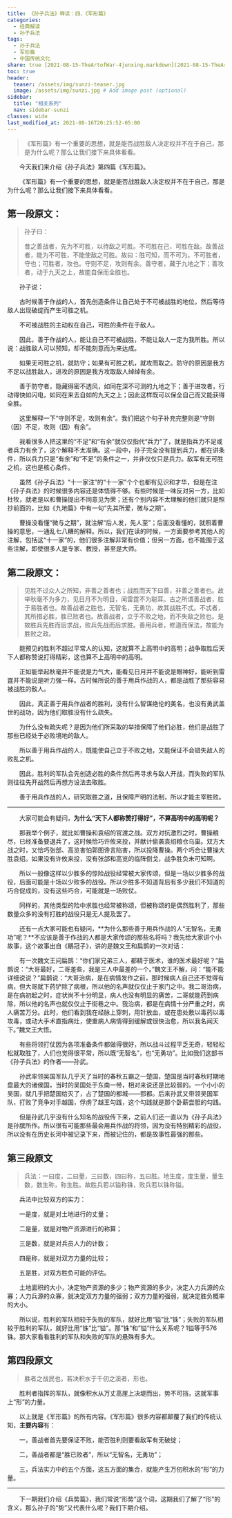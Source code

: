```yaml
---
title: 《孙子兵法》释读：四、《军形篇》
categories:
  - 经典解读
  - 孙子兵法
tags: 
  - 孙子兵法
  - 军形篇
  - 中国传统文化
share: true [2021-08-15-TheArtofWar-4junxing.markdown](2021-08-15-TheArtofWar-4junxing.markdown) 
toc: true
header:
  teaser: /assets/img/sunzi-teaser.jpg
  image: /assets/img/sunzi.jpg # Add image post (optional)
sidebar:
  title: "相关系列"
  nav: sidebar-sunzi
classes: wide
last_modified_at: 2021-08-16T20:25:52-05:00
---
```


>《军形篇》有一个重要的思想，就是能否战胜敌人决定权并不在于自己，那是为什么呢？那么让我们接下来具体看看。

&emsp;&emsp;今天我们来介绍《孙子兵法》第四篇《军形篇》。

&emsp;&emsp;《军形篇》有一个重要的思想，就是能否战胜敌人决定权并不在于自己，那是为什么呢？那么让我们接下来具体看看。

## **第一段原文：**

> 孙子曰：
>
> 昔之善战者，先为不可胜，以待敌之可胜。不可胜在己，可胜在敌。故善战者，能为不可胜，不能使敌之可胜。故曰：胜可知，而不可为。不可胜者，守也；可胜者，攻也。守则不足，攻则有余。善守者，藏于九地之下；善攻者，动于九天之上，故能自保而全胜也。

&emsp;&emsp;孙子说：

&emsp;&emsp;古时候善于作战的人，首先创造条件让自己处于不可被战胜的地位，然后等待敌人出现破绽而产生可胜之机。

&emsp;&emsp;不可被战胜的主动权在自己，可胜的条件在于敌人。

&emsp;&emsp;因此，善于作战的人，能让自己不可被战胜，不能让敌人一定为我所胜。所以说：战胜敌人可以预知，却不能刻意而为来达成。

&emsp;&emsp;如果无可胜之机，就防守；如果有可胜之机，就攻而取之。防守的原因是我方不足以战胜敌人，进攻的原因是我方攻取敌人绰绰有余。

&emsp;&emsp;善于防守者，隐藏得密不透风，如同在深不可测的九地之下；善于进攻者，行动得快如闪电，如同在来去自如的九天之上；因此这样既可以保全自己而又能获得全胜。

&emsp;&emsp;这里解释一下“守则不足，攻则有余”。我们把这个句子补充完整则是“守则（因）不足，攻则（因）有余”。

&emsp;&emsp;我看很多人把这里的“不足”和“有余”就仅仅指代“兵力”了，就是指兵力不足或者兵力有余了，这个解释不太准确。这一段中，孙子完全没有提到兵力，都在讲条件，所以兵力只是“有余”和“不足”的条件之一，并非仅仅只是兵力。敌军有无可胜之机，这也是核心条件。

&emsp;&emsp;虽然《孙子兵法》“十一家注”的“十一家”个个也都有见识和才华，但是在注《孙子兵法》的时候很多内容还是体悟得不够。有些时候是一味反对另一方，比如杜牧，就老是以和曹操提出不同意见为荣；还有个别内容不太理解的他们就只是照抄前面的，比如《九地篇》中有一句“先其所爱，微与之期”。

&emsp;&emsp;曹操没看懂“微与之期”，就注解“后人发，先人至”；后面没看懂的，就照着曹操的意思，一通乱七八糟的解释。所以，我们在读的时候，一方面要参考其他人的注解，包括这“十一家”的，他们很多注解非常有价值；但另一方面，也不能囿于这些注解，即使很多人是专家、教授，甚至是大师。

## **第二段原文：**

> 见胜不过众人之所知，非善之善者也；战胜而天下曰善，非善之善者也。故举秋毫不为多力，见日月不为明目，闻雷霆不为聪耳。古之所谓善战者，胜于易胜者也。故善战者之胜也，无智名，无勇功，故其战胜不忒。不忒者，其所措必胜，胜已败者也。故善战者，立于不败之地，而不失敌之败也。是故胜兵先胜而后求战，败兵先战而后求胜。善用兵者，修道而保法，故能为胜败之政。

&emsp;&emsp;能预见的胜利不超过平常人的认知，这就算不上高明中的高明；战争取胜后天下人都称赞说打得精彩，这也算不上高明中的高明。

&emsp;&emsp;正如能举起秋毫并不能说是力气大，能看见日月并不能说是眼神好，能听到雷霆并不能说是听力强一样。古时候所说的善于用兵作战的人，都是战胜了那些容易被战胜的敌人。

&emsp;&emsp;因此，真正善于用兵作战者的胜利，没有什么智谋绝伦的美名，也没有勇武盖世的战功，因为他们取胜没有什么疏失。

&emsp;&emsp;为什么没有疏失呢？是因为他们所采取的举措保障了他们必胜，他们是战胜了那些已经处于必败境地的敌人。

&emsp;&emsp;所以善于用兵作战的人，既能使自己立于不败之地，又能保证不会错失敌人的败乱之机。

&emsp;&emsp;因此，胜利的军队会先创造必胜的条件然后再寻求与敌人开战，而失败的军队则往往先开战然后再想方设法去取胜。

&emsp;&emsp;善于用兵作战的人，研究取胜之道，且保障严明的法制，所以才能主宰胜败。

---

&emsp;&emsp;大家可能会有疑问，**为什么“天下人都称赞打得好”，不算高明中的高明呢？**

&emsp;&emsp;那我举个例子，就比如曹操和袁绍的官渡之战。双方对抗激烈之时，曹操粮尽，已经准备要退兵了，这时候恰巧许攸来投，并献计偷袭袁绍粮仓乌巢。双方大战之时，又恰巧张郃、高览害怕郭图谗言陷害，所以投降曹操。两个巧合让曹操大胜袁绍。如果没有许攸来投，没有张郃和高览的临阵倒戈，战争胜负未可知啊。

&emsp;&emsp;所以一般像这样以少胜多的惊险战役经常被大家传颂，但是一场以少胜多的战役，后面可能是十场以少败多的战役。所以少胜多不知道背后有多少我们不知道的巧合促成的，没有这些巧合，可能就是一场败仗。

&emsp;&emsp;同样的，其他类型的险中求胜也经常被称颂，但被称颂的是偶然胜利了，那些数量众多的没有打胜的战役只是无人提及罢了。

&emsp;&emsp;还有一点大家可能也有疑问，**为什么那些善于用兵作战的人“无智名，无勇功”呢？**不应该是善于作战的人都是大家传颂的那些名将吗？我先给大家讲个小故事，这个故事出自《鶡冠子》，讲的是魏文王和扁鹊的一次对话：

&emsp;&emsp;有一次魏文王问扁鹊：“你们家兄弟三人，都精于医术，谁的医术最好呢？”扁鹊说：“大哥最好，二哥差些，我是三人中最差的一个。”魏文王不解，问：“能不能详细说说？”扁鹊说：“大哥治病，是在病情发作之前，那时候病人自己还不觉得有病，但大哥就下药铲除了病根，所以他的名声就仅仅止于家门之中。我二哥治病，是在病初起之时，症状尚不十分明显，病人也没有明显的痛苦，二哥就能药到病除，所以他的名声也就仅仅止于街巷之中。我治病，都是在病情十分严重之时，病人痛苦万分。此时，他们看到我在经脉上穿刺，用针放血，或在患处敷以毒药以毒攻毒，或动大手术直指病灶，使重病人病情得到缓解或很快治愈，所以我名闻天下。”魏文王大悟。

&emsp;&emsp;有些将领打仗因为各项准备条件都做得很好，所以战斗过程平乏无奇，轻轻松松就取胜了，人们也觉得很平常，所以既“无智名”，也“无勇功”。比如我们这部书《孙子兵法》的作者——孙武。

&emsp;&emsp;孙武率领吴国军队几乎灭了当时的春秋五霸之一楚国，楚国是当时春秋时期地盘最大的诸侯国，当时的吴国处于东南一带，相对来说还是比较弱的。一个小小的吴国，就几乎把楚国给灭了，占了楚国的都城——郢都。后来孙武又带领吴国军队，打败了竞争对手越国，俘虏了越王勾践，这个勾践就是那个卧薪尝胆的勾践。

&emsp;&emsp;但是孙武几乎没有什么知名的战役传下来，之前人们还一直以为《孙子兵法》是孙膑所作。所以很有可能那些最会用兵作战的将领，因为没有特别精彩的战役，所以没有在历史长河中被记录下来，而被记住的，都是故事性最强的那些。

## **第三段原文**

> 兵法：一曰度，二曰量，三曰数，四曰称，五曰胜。地生度，度生量，量生数，数生称，称生胜。故胜兵若以镒称铢，败兵若以铢称镒。

&emsp;&emsp;兵法中比较双方的实力：

&emsp;&emsp;一是度，就是对土地进行的丈量；

&emsp;&emsp;二是量，就是对物产资源进行的称算；

&emsp;&emsp;三是数，就是对兵员人力的计数；

&emsp;&emsp;四是称，就是对双方力量的比较；

&emsp;&emsp;五是胜，对双方胜负可能的评估。

&emsp;&emsp;土地面积的大小，决定物产资源的多少；物产资源的多少，决定人力兵源的众寡；人力兵源的众寡，就决定双方力量的强弱；双方力量的强弱，就决定胜负概率的大小。

&emsp;&emsp;所以说，胜利的军队相较于失败的军队，就好比用“镒”比“铢”；失败的军队相较于胜利的军队，就好比用“铢”比“镒”。那”铢“和”镒“什么关系呢？1镒等于576铢。那大家看看胜利的军队和失败的军队的悬殊有多大。

## **第四段原文**

> 胜者之战民也，若决积水于千仞之溪者，形也。

&emsp;&emsp;胜利者指挥的军队，就像积水从万丈高崖上决堤而出，势不可挡，这就军事上“形”的力量。

&emsp;&emsp;以上就是《军形篇》的所有内容。《军形篇》很多内容都颠覆了我们的传统认知，**主要内容**有：

&emsp;&emsp;一，善战者首先要保证不败，能否胜利则要看敌军有无破绽；

&emsp;&emsp;二，善战者都是“胜已败者”，所以“无智名，无勇功”；

&emsp;&emsp;三，兵法实力中的五个方面，这五方面的集合，就能产生万仞积水的“形”的力量。

---

&emsp;&emsp;下一期我们介绍《兵势篇》，我们常说“形势”这个词，这期我们了解了“形”的含义，那么孙子的“势”又代表什么呢？我们下期介绍。